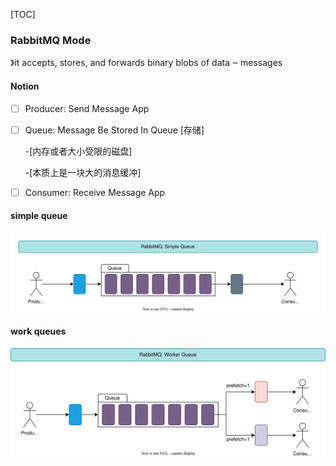 [TOC]

### RabbitMQ Mode

》it accepts, stores, and forwards binary blobs of data ‒ messages

#### Notion

- [ ] Producer: Send Message App

- [ ] Queue: Message Be Stored In Queue [存储]

    -[内存或者大小受限的磁盘] 

    -[本质上是一块大的消息缓冲]

- [ ] Consumer: Receive Message App

#### simple queue

![simple_queue](./images/simple_queue.svg)

#### work queues

![worker_queue](./images/worker_queue.svg)